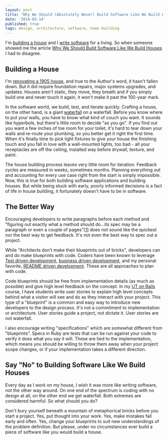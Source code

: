 ```yaml
---
layout: post
title: "Why We Should (Absolutely Never) Build Software Like We Build Houses"
date: '2014-03-14'
published: true
tags: design, architecture, software, home building
---
```


I'm [building a house](http://helloschneeman.tumblr.com/) and I [write software](http://github.com/schneems) for a living. So when someone showed me the article [Why We Should Build Software Like We Build Houses](http://www.wired.com/opinion/2013/01/code-bugs-programming-why-we-need-specs/) I had to disagree.

## Building a House

I'm [renovating a 1905 house](http://helloschneeman.tumblr.com/), and true to the Author's word, it hasn't fallen down. But it did require foundation repairs, major systems upgrades, and updates. Houses aren't static, they move, they breath and if you simply build one and never touch it again, it won't make it past the 100-year mark.

In the software world, we build, test, and iterate quickly. Crafting a house, on the other hand, is a giant [waterfall](http://en.wikipedia.org/wiki/Waterfall_model) on a waterfall. Before you know where to put your walls, you have to know what kind of couch you want. It sounds like hyperbole, but there's little room to decide "as you go". If you find out you want a few inches of toe room for your toilet, it's hard to tear down your walls and re-route your plumbing, so you better get it right the first time. When it's finally time to pick light fixtures to give your house the finishing touch and you fall in love with a wall-mounted lights, too bad - all your receptacles are off the ceiling, installed way before drywall, texture, and paint.

The house building process leaves very little room for iteration. Feedback cycles are measured in weeks, sometimes months. Planning everything out and accounting for every use case right from the start is simply impossible. Now, this is true for both building software applications and building houses. But while being stuck with early, poorly informed decisions is a fact of life in house building, it fortunately doesn't have to be in software.

## The Better Way

Encouraging developers to write paragraphs before each method and "figuring out exactly what a method should do...its spec may be a paragraph or even a couple of pages"[[1]()] does not sound like the quickest nor the best way to get feedback. It's not even the best way to spec out a project.

While "Architects don’t make their blueprints out of bricks", developers can and do make blueprints with code. Coders have been known to leverage [Test driven development](http://en.wikipedia.org/wiki/Test-driven_development), [business driven development](http://en.wikipedia.org/wiki/Business-driven_development), and my personal favorite, [README driven development](http://tom.preston-werner.com/2010/08/23/readme-driven-development.html). These are all approaches to plan with code.

Code blueprints should be free from implementation details (as much as possible) and give high level feedback on the concept. In my [UT on Rails](http://www.schneems.com/ut-rails/) course, I have students write user stories to explain high level concepts behind what a visitor will see and do as they interact with your project. This type of a "blueprint" is a common and  easy way to introduce new developers to the design process. It's not a commitment to implementation or architecture. User stories guide a project, not dictate it. User stories are not waterfall.

I also encourage writing "specifications" which are somewhat different from "blueprints". Specs in Ruby are tests that can be run against your code to verify it does what you say it will. These are tied to the implementation, which means you should be willing to throw them away when your project scope changes, or if your implementation takes a different direction.

## Say "No" to Building Software Like We Build Houses

Every day as I work on my house, I wish it was more like writing software, not the other way around. On one end of the spectrum is coding with no design at all, on the other end we get waterfall. Both extremes are considered harmful. So what should you do?

Don't bury yourself beneath a mountain of metaphorical bricks before you start a project. Yes, put thought into your work. Yes, make mistakes fail early and often. Yes, change your blueprints to suit new understandings of the problem definition. But please, under no circumstances ever build a piece of software like you would build a house.